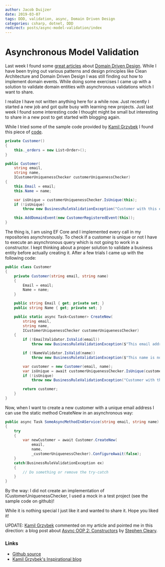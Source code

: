 ```yaml
---
author: Jacob Duijzer
date: 2019-03-07
tags: DDD, validation, async, Domain Driven Design
categories: csharp, dotnet, DDD
redirect: posts/async-model-validation/index 
---
```


# Asynchronous Model Validation

Last week I found some [great articles](http://www.kamilgrzybek.com/) about [Domain Driven Design](https://martinfowler.com/tags/domain%20driven%20design.html). While I have been trying out various patterns and design principles like Clean Architecture and Domain Driven Design I was still finding out how to implement domain events. While doing some exercises I came up with a solution to validate domain entities with asynchronous validations which I want to share.

<!--more-->

I realize I have not written anything here for a while now. Just recently I started a new job and got quite busy with learning new projects. Just last week I found some interesting code I thought might be small but interesting to share in a new post to get started with blogging again. 

While I tried some of the sample code provided by [Kamil Grzybek](http://www.kamilgrzybek.com) I found this piece of [code](https://github.com/kgrzybek/sample-dotnet-core-cqrs-api/blob/master/src/SampleProject.Domain/Customers/Customer.cs).

```csharp
private Customer()
{
    this._orders = new List<Order>();
}

public Customer(
    string email, 
    string name, 
    ICustomerUniquenessChecker customerUniquenessChecker)
{
    this.Email = email;
    this.Name = name;

    var isUnique = customerUniquenessChecker.IsUnique(this);
    if (!isUnique)
        throw new BusinessRuleValidationException("Customer with this email already exists.");

    this.AddDomainEvent(new CustomerRegisteredEvent(this));
}
```

The thing is, I am using EF Core and I implemented every call in my repositories asynchronously. To check if a customer is unique or not I have to execute an asynchronous query which is not going to work in a constructor. I kept thinking about a proper solution to validate a business entity before actually creating it. After a few trials I came up with the following code:

```csharp
public class Customer
{
    private Customer(string email, string name)
    {
        Email = email;
        Name = name;
    }

    public string Email { get; private set; }
    public string Name { get; private set; }

    public static async Task<Customer> CreateNew(
        string email,
        string name,
        ICustomerUniquenessChecker customerUniquenessChecker)
    {
        if (!EmailValidator.IsValid(email))
            throw new BusinessRuleValidationException($"This email address is not valid: {email}");

        if (!NameValidator.IsValid(name))
            throw new BusinessRuleValidationException($"This name is not valid: {name}");

        var customer = new Customer(email, name);
        var isUnique = await customerUniquenessChecker.IsUnique(customer).ConfigureAwait(false);
        if (!isUnique)
            throw new BusinessRuleValidationException("Customer with this email already exists.");

        return customer;
    }
}

```

Now, when I want to create a new customer with a unique email address I can use the static method CreateNew in an asynchronous way:
```csharp        
public async Task SomeAsyncMethodInAService(string email, string name)
{
    try
    {
        var newCustomer = await Customer.CreateNew(
            email, 
            name, 
            _customerUniquenessChecker).ConfigureAwait(false);
    }
    catch(BusinessRuleValidationException ex)
    {
        // Do something or remove the try-catch
    }
}
```
By the way: I did not create an implementation of ICustomerUniquenessChecker, I used a mock in a test project (see the sample code on github)!

While it is nothing special I just like it and wanted to share it. Hope you liked it!

UPDATE: [Kamil Grzybek](www.kamilgrzybek.com/) commented on my article and pointed me in this direction: a blog post about [Async OOP 2: Constructors](http://blog.stephencleary.com/2013/01/async-oop-2-constructors.html) by [Stephen Cleary](http://blog.stephencleary.com).

### Links

* [Github source](https://github.com/jacobduijzer/AsynchronousEntityValidation)
* [Kamil Grzybek's Inspirational blog](www.kamilgrzybek.com/)
